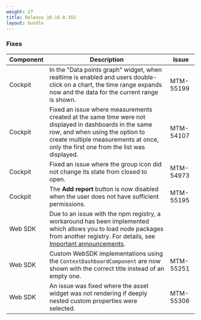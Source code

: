 ```yaml
---
weight: 27
title: Release 10.16.0.355
layout: bundle
---
```


<!--10.16.0.328-10.16.0.355-->


### Fixes

<div><table ><colgroup>
<col style="width: 15%;"><col style="width: 70%;"><col style="width: 15%;"></colgroup>
<thead><tr>
<th>
Component</th>
<th>
Description</th>
<th>
Issue</th>
</tr>
</thead><tbody>

<tr>
<td>Cockpit</td>
<td>In the "Data points graph" widget, when realtime is enabled and users double-click on a chart, the time range expands now and the data for the current range is shown.</td>
<td>MTM-55199</td>
</tr>

<tr>
<td>Cockpit</td>
<td>Fixed an issue where measurements created at the same time were not displayed in dashboards in the same row, and when using the option to create multiple measurements at once, only the first one from the list was displayed.</td>
<td>MTM-54107</td>
</tr>

<tr>
<td>Cockpit</td>
<td>Fixed an issue where the group icon did not change its state from closed to open.</td>
<td>MTM-54973</td>
</tr>

<tr>
<td>Cockpit</td>
<td>The <b>Add report</b> button is now disabled when the user does not have sufficient permissions.</td>
<td>MTM-55195</td>
</tr>

<tr>
<td>Web SDK</td>
<td>Due to an issue with the npm registry, a workaround has been implemented which allows you to load node packages from another registry. For details, see <a href="/release-10-15-0/announcements-10-15-0/" class="no-ajaxy">Important announcements<a/>.</td>
<td></td>
</tr>

<tr>
<td>Web SDK</td>
<td>Custom WebSDK implementations using the <code>ContextDashboardComponent</code> are now shown with the correct title instead of an empty one.</td>
<td>MTM-55251</td>
</tr>

<tr>
<td>Web SDK</td>
<td>An issue was fixed where the asset widget was not rendering if deeply nested custom properties were selected.</td>
<td>MTM-55306</td>
</tr>

</tbody></table></div>
